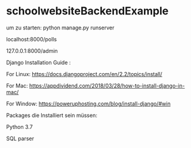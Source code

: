 # schoolwebsiteBackendExample

um zu starten: python manage.py runserver

localhost:8000/polls

127.0.0.1:8000/admin

Django Installation Guide :

For Linux: https://docs.djangoproject.com/en/2.2/topics/install/

For Mac: https://appdividend.com/2018/03/28/how-to-install-django-in-mac/

For Window: https://poweruphosting.com/blog/install-django/#win

Packages die Installiert sein müssen:

Python 3.7

SQL parser
